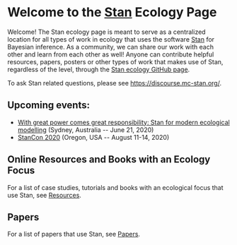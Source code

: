 # Welcome to the [Stan](https://mc-stan.org/) Ecology Page

Welcome! The Stan ecology page is meant to serve as a centralized location for all types of work in ecology that uses the software [Stan](https://mc-stan.org/) for Bayesian inference. As a community, we can share our work with each other and learn from each other as well! Anyone can contribute helpful resources, papers, posters or other types of work that makes use of Stan, regardless of the level, through the [Stan ecology GitHub page](https://github.com/StanEcology/stanecology.github.io). 

To ask Stan related questions, please see https://discourse.mc-stan.org/. 

## Upcoming events: 

- [With great power comes great responsibility: Stan for modern ecological modelling](http://www.isec2020.org/training-program#ShortCourses) (Sydney, Australia -- June 21, 2020)
- [StanCon 2020](https://mc-stan.org/events/stancon2020/) (Oregon, USA -- August 11-14, 2020)

## Online Resources and Books with an Ecology Focus

For a list of case studies, tutorials and books with an ecological focus that use Stan, see [Resources](resources_and_books.md).

## Papers 

For a list of papers that use Stan, see [Papers](papers.md).

